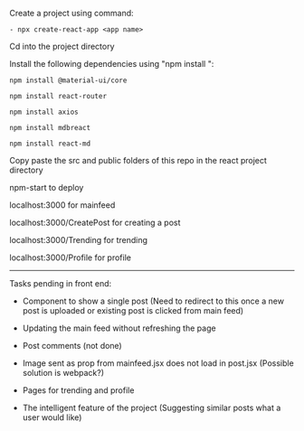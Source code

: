 Create a project using command:

    - npx create-react-app <app name>

Cd into the project directory

Install the following dependencies using "npm install ":

    npm install @material-ui/core

    npm install react-router

    npm install axios

    npm install mdbreact

    npm install react-md


Copy paste the src and public folders of this repo in the react project directory

npm-start to deploy

localhost:3000 for mainfeed

localhost:3000/CreatePost for creating a post

localhost:3000/Trending for trending

localhost:3000/Profile for profile


---


Tasks pending in front end:

* Component to show a single post (Need to redirect to this once a new post is uploaded or existing post is clicked from main feed)

* Updating the main feed without refreshing the page

* Post comments (not done)

* Image sent as prop from mainfeed.jsx does not load in post.jsx (Possible solution is webpack?)

* Pages for trending and profile

* The intelligent feature of the project (Suggesting similar posts what a user would like)